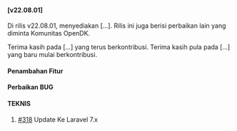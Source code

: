 #### [v22.08.01]

Di rilis v22.08.01, menyediakan [...]. Rilis ini juga berisi perbaikan lain yang diminta Komunitas OpenDK.

Terima kasih pada [...] yang terus berkontribusi. Terima kasih pula pada [...] yang baru mulai berkontribusi.

#### Penambahan Fitur

#### Perbaikan BUG

#### TEKNIS
1. [#318](https://github.com/OpenSID/OpenDK/pull/318) Update Ke Laravel 7.x
